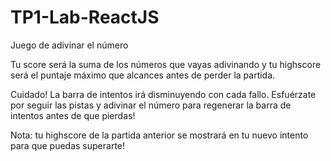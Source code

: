 ﻿# TP1-Lab-ReactJS

Juego de adivinar el número

Tu score será la suma de los números que vayas adivinando y tu highscore será el puntaje máximo que alcances antes de perder la partida. 

Cuidado! 
La barra de intentos irá disminuyendo con cada fallo. Esfuérzate por seguir las pistas y adivinar el número para regenerar la barra de intentos antes de que pierdas!

Nota: tu highscore de la partida anterior se mostrará en tu nuevo intento para que puedas superarte! 
